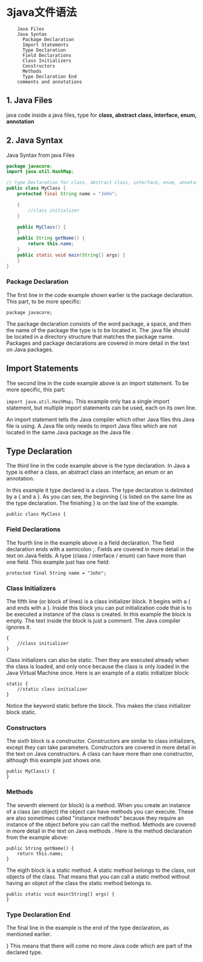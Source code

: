 # 3java文件语法

		Java Files
		Java Syntax
		  Package Declaration
		  Import Statements
		  Type Declaration
		  Field Declarations
		  Class Initializers
		  Constructors
		  Methods
		  Type Declaration End
		comments and annotations

## 1. Java Files
java code inside a java files, type for  **class, abstract class, interface, enum, annotation**

## 2. Java Syntax

 Java Syntax from java Files

```java
package javacore;
import java.util.HashMap;

// type Declaration for class, abstract class, interface, enum, annotation
public class MyClass {
    protected final String name = "John";

    {
        //class initializer
    }

    public MyClass() {
    }
    public String getName() {
        return this.name;
    }
    public static void main(String[] args) {
    }
}
```


### Package Declaration
The first line in the code example shown earlier is the package declaration. This part, to be more specific:

`package javacore;`

The package declaration consists of the word package, a space, and then the name of the package the type is to be located in. The .java file should be located in a directory structure that matches the package name. Packages and package declarations are covered in more detail in the text on Java packages.

## Import Statements
The second line in the code example above is an import statement. To be more specific, this part:

`import java.util.HashMap;`
This example only has a single import statement, but multiple import statements can be used, each on its own line.

An import statement tells the Java compiler which other Java files this Java file is using. A Java file only needs to import Java files which are not located in the same Java package as the Java file .

## Type Declaration
The third line in the code example above is the type declaration. In Java a type is either a class, an abstract class an interface, an enum or an annotation.

In this example it type declared is a class. The type declaration is delimited by a { and a }. As you can see, the beginning { is listed on the same line as the type declaration. The finishing } is on the last line of the example.

`public class MyClass {`

### Field Declarations
The fourth line in the example above is a field declaration. The field declaration ends with a semicolon ;. Fields are covered in more detail in the text on Java fields. A type (class / interface / enum) can have more than one field. This example just has one field:


`protected final String name = "John";`
### Class Initializers
The fifth line (or block of lines) is a class initializer block. It begins with a { and ends with a }. Inside this block you can put initialization code that is to be executed a instance of the class is created. In this example the block is empty. The text inside the block is just a comment. The Java compiler ignores it.

```
{
    //class initializer
}
```
Class initializers can also be static. Then they are executed already when the class is loaded, and only once because the class is only loaded in the Java Virtual Machine once. Here is an example of a static initializer block:

```
static {
    //static class initializer
}
```
Notice the keyword static before the block. This makes the class initializer block static.

### Constructors
The sixth block is a constructor. Constructors are similar to class initializers, except they can take parameters. Constructors are covered in more detail in the text on Java constructors. A class can have more than one constructor, although this example just shows one.
```
public MyClass() {
}
```
### Methods
The seventh element (or block) is a method. When you create an instance of a class (an object) the object can have methods you can execute. These are also sometimes called "instance methods" because they require an instance of the object before you can call the method. Methods are covered in more detail in the text on Java methods . Here is the method declaration from the example above:
```
public String getName() {
    return this.name;
}
```
The eigth block is a static method. A static method belongs to the class, not objects of the class. That means that you can call a static method without having an object of the class the static method belongs to.
```
public static void main(String[] args) {
}
```
### Type Declaration End
The final line in the example is the end of the type declaration, as mentioned earlier.

}
This means that there will come no more Java code which are part of the declared type.
